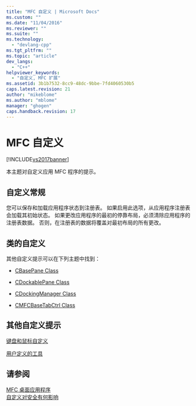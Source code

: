 ```yaml
---
title: "MFC 自定义 | Microsoft Docs"
ms.custom: ""
ms.date: "11/04/2016"
ms.reviewer: ""
ms.suite: ""
ms.technology: 
  - "devlang-cpp"
ms.tgt_pltfrm: ""
ms.topic: "article"
dev_langs: 
  - "C++"
helpviewer_keywords: 
  - "自定义, MFC 扩展"
ms.assetid: 3b1b7532-8cc9-48dc-9bbe-7fd4060530b5
caps.latest.revision: 21
author: "mikeblome"
ms.author: "mblome"
manager: "ghogen"
caps.handback.revision: 17
---
```

# MFC 自定义
[!INCLUDE[vs2017banner](../assembler/inline/includes/vs2017banner.md)]

本主题对自定义应用 MFC 程序的提示。  
  
## 自定义常规  
 您可以保存和加载应用程序状态到注册表。  如果启用此选项，从应用程序注册表会加载其初始状态。  如果更改应用程序的最初的停靠布局，必须清除应用程序的注册表数据。  否则，在注册表的数据将覆盖对最初布局的所有更改。  
  
## 类的自定义  
 其他自定义提示可以在下列主题中找到：  
  
-   [CBasePane Class](../mfc/reference/cbasepane-class.md)  
  
-   [CDockablePane Class](../mfc/reference/cdockablepane-class.md)  
  
-   [CDockingManager Class](../mfc/reference/cdockingmanager-class.md)  
  
-   [CMFCBaseTabCtrl Class](../mfc/reference/cmfcbasetabctrl-class.md)  
  
## 其他自定义提示  
 [键盘和鼠标自定义](../mfc/keyboard-and-mouse-customization.md)  
  
 [用户定义的工具](../mfc/user-defined-tools.md)  
  
## 请参阅  
 [MFC 桌面应用程序](../mfc/mfc-desktop-applications.md)   
 [自定义对安全有何影响](../mfc/security-implications-of-customization.md)